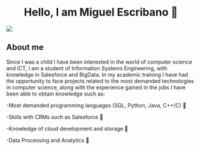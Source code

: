 <div align="center">
<h1 align="center">Hello, I am Miguel Escribano 👋</h1>
</div>
<img src="https://i.imgur.com/c7GmAJf.png">

## About me
Since I was a child I have been interested in the world of computer science and ICT, I am a student of Information Systems Engineering, with knowledge in Salesforce and BigData.
In my academic training I have had the opportunity to face projects related to the most demanded technologies in computer science, along with the experience gained in the jobs I have been able to obtain knowledge such as:

-Most demanded programming languages (SQL, Python, Java, C++/C) :dizzy:

-Skills with CRMs such as Salesforce :mechanical_arm:

-Knowledge of cloud development and storage :star2:

-Data Processing and Analytics :rainbow:



<br>

